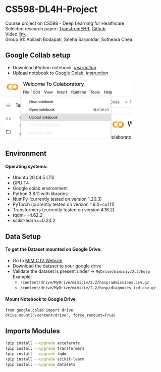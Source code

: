 # CS598-DL4H-Project
Course project on CS598 - Deep Learning for Healthcare  
Selected research paper: [TransfromEHR](https://www.nature.com/articles/s41467-023-43715-z), [Github](https://github.com/whaleloops/TransformEHR)  
Video [link]()  
Group 91: Abilash Bodapati, Sneha Sarpotdar, Sotheara Chea


## Google Collab setup
* Download iPython notebook. *[instruction](https://colab.research.google.com/github/quantumlib/Cirq/blob/master/docs/tutorials/google/colab.ipynb#scrollTo=6q5lpwgW5TrE)* 
* Upload notebook to Google Colab. *[instruction](https://colab.research.google.com/github/quantumlib/Cirq/blob/master/docs/tutorials/google/colab.ipynb#scrollTo=czt1fSEHooF9)*  
<img src="docs/image.png" width="400">


##  Environment
#### Operating systems:
* Ubuntu 20.04.5 LTS
* GPU T4
* Google colab environment
* Python 3.8.11 with libraries:
* NumPy (currently tested on version 1.20.3)
* PyTorch (currently tested on version 1.9.0+cu111)
* Transformers (currently tested on version 4.16.2)
* tqdm==4.62.2
* scikit-learn==0.24.2


## Data Setup
#### To get the Dataset mounted on Google Drive:  

*  Go to [MIMIC IV Website](https://physionet.org/content/mimiciv/2.2)
*  Download the dataset to your google drive
*  Validate the dataset is present under -> `MyDrive/mimiciv/2.2/hosp`  
    Example:
    *   `/content/drive/MyDrive/mimiciv/2.2/hosp/admissions.csv.gz`
    *   `/content/drive/MyDrive/mimiciv/2.2/hosp/diagnoses_icd.csv.gz`

#### Mount Notebook to Google Drive
```
from google.colab import drive
drive.mount('/content/drive', force_remount=True)
````


## Imports Modules
```sh
!pip install --upgrade accelerate
!pip install --upgrade transformers
!pip install --upgrade tqdm
!pip install --upgrade scikit-learn
!pip install --upgrade datasets
```

